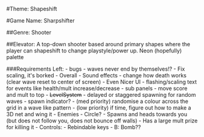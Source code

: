 #Theme: Shapeshift

#Game Name: Sharpshifter

##Genre: Shooter

##Elevator: A top-down shooter based around primary shapes where the player can shapeshift to change playstyle/power up. Neon (hopefully) palette

###Requirements Left:
    - bugs
        - waves never end by themselves!?
        - Fix scaling, it's borked
    - Overall
        - Sound effects
        - change how death works (clear wave reset to center of screen)
        - Even Nicer UI
            - flashing/scaling text for events like health/mult increase/decrease
            - sub panels
            - move score and mult to top
    - ~~LevelSystem~~
        - delayed or staggered spawning for random waves - spawn indicator?
        - (med priority) randomise a colour across the grid in a wave like pattern
        - (low priority) if time, figure out how to make a 3D net and wing it
    - Enemies
        - Circle?
            - Spawns and heads towards you (but does not follow you, does not bounce off walls)
            - Has a large mult prize for killing it
    - Controls:
        - Rebindable keys
        - B: Bomb??